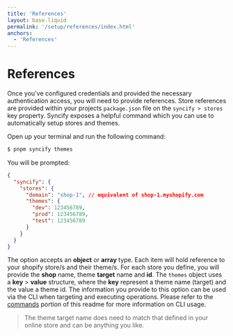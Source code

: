 ```yaml
---
title: 'References'
layout: base.liquid
permalink: '/setup/references/index.html'
anchors:
  - 'References'
---
```


# References

Once you've configured credentials and provided the necessary authentication access, you will need to provide references. Store references are provided within your projects `package.json` file on the `syncify > stores` key property. Syncify exposes a helpful command which you can use to automatically setup stores and themes.

Open up your terminal and run the following command:

```bash
$ pnpm syncify themes
```

You will be prompted:

```json
{
  "syncify": {
    "stores": {
      "domain": "shop-1", // equivalent of shop-1.myshopify.com
      "themes": {
        "dev": 123456789,
        "prod": 123456789,
        "test": 123456789
      }
    }
  }
}
```

The option accepts an **object** or **array** type. Each item will hold reference to your shopify store/s and their theme/s. For each store you define, you will provide the **shop** name, theme **target** name and **id**. The `themes` object uses a **key** > **value** structure, where the **key** represent a theme name (target) and the value a theme id. The information you provide to this option can be used via the CLI when targeting and executing operations. Please refer to the [commands](#commands) portion of this readme for more information on CLI usage.

> The theme target name does need to match that defined in your online store and can be anything you like.
